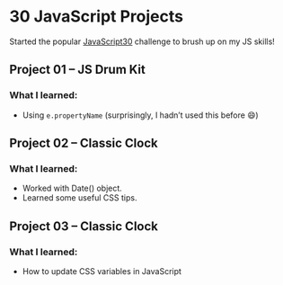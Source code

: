 # 30 JavaScript Projects

Started the popular [JavaScript30](https://javascript30.com) challenge to brush up on my JS skills!

## Project 01 – JS Drum Kit

### What I learned:

- Using `e.propertyName` (surprisingly, I hadn’t used this before 😄)

## Project 02 – Classic Clock

### What I learned:

- Worked with Date() object.
- Learned some useful CSS tips.

## Project 03 – Classic Clock

### What I learned:

- How to update CSS variables in JavaScript
